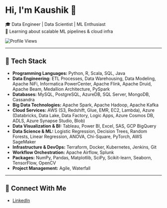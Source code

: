 # Hi, I'm Kaushik 👋

🎓 Data Engineer | Data Scientist | ML Enthusiast  
🌱 Learning about scalable ML pipelines & cloud infra

![Profile Views](https://komarev.com/ghpvc/?username=kaushiknb11&style=flat-square)


---

## 🚀 Tech Stack
- **Programming Languages:** Python, R, Scala, SQL, Java
- **Data Engineering:** ETL Processes, Data Warehousing, Data Modeling, Apache NiFi, Informatica PowerCenter, Apache Flink, Apache Druid, Apache Beam, Medallion Architecture, PySpark
- **Databases:** MySQL, PostgreSQL, AzureDB, SQL Server, MongoDB, Cassandra
- **Big Data Technologies:** Apache Spark, Apache Hadoop, Apache Kafka
- **Cloud Services:** AWS (S3, Redshift, Glue, EMR, EC2, Lambda), Azure (Databricks, Data Lake, Data Factory, Logic Apps, Azure Cosmos DB, ADLS, Azure Synapse Studio, Blob)
- **Data Visualization & BI:** Tableau, Power BI, Excel, SAS, GCP BigQuery
- **Data Science & ML:** Logistic Regression, Decision Trees, Random Forests, Linear Regression, ANOVA, Chi-Square, PyTorch, AWS SageMaker
- **Infrastructure & DevOps:** Terraform, Docker, Kubernetes, Jenkins, Git
- **Workflow Orchestration:** Apache Airflow, Splunk
- **Packages:** NumPy, Pandas, Matplotlib, SciPy, Scikit-learn, Seaborn, TensorFlow, OpenCV
- **Project Management:** Agile, Waterfall

---

## 🔗 Connect With Me
- [LinkedIn](https://www.linkedin.com/in/kaushik-narasimha/)

